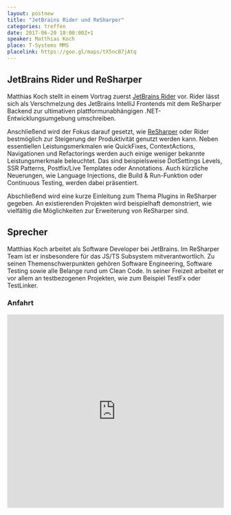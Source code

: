```yaml
---
layout: postnew
title: "JetBrains Rider und ReSharper"
categories: treffen
date: 2017-06-20 18:00:00Z+1
speaker: Matthias Koch
place: T-Systems MMS
placelink: https://goo.gl/maps/tX5ncB7jAtq
---
```


## JetBrains Rider und ReSharper

Matthias Koch stellt in einem Vortrag zuerst [JetBrains Rider](https://www.jetbrains.com/rider/) vor. Rider lässt sich als Verschmelzung des JetBrains IntelliJ Frontends mit dem ReSharper Backend zur ultimativen plattformunabhängigen .NET-Entwicklungsumgebung umschreiben.

Anschließend wird der Fokus darauf gesetzt, wie [ReSharper](https://www.jetbrains.com/resharper/) oder Rider bestmöglich zur Steigerung der Produktivität genutzt werden kann. Neben essentiellen Leistungsmerkmalen wie QuickFixes, ContextActions, Navigationen und Refactorings werden auch einige weniger bekannte Leistungsmerkmale beleuchtet. Das sind beispielsweise DotSettings Levels, SSR Patterns, Postfix/Live Templates oder Annotations. Auch kürzliche Neuerungen, wie Language Injections, die Build & Run-Funktion oder Continuous Testing, werden dabei präsentiert.

Abschließend wird eine kurze Einleitung zum Thema Plugins in ReSharper gegeben. An existierenden Projekten wird beispielhaft demonstriert, wie vielfältig die Möglichkeiten zur Erweiterung von ReSharper sind.

## Sprecher 
Matthias Koch arbeitet als Software Developer bei JetBrains. Im ReSharper Team ist er insbesondere für das JS/TS Subsystem mitverantwortlich. Zu seinen Themenschwerpunkten gehören Software Engineering, Software Testing sowie alle Belange rund um Clean Code. In seiner Freizeit arbeitet er vor allem an testbezogenen Projekten, wie zum Beispiel TestFx oder TestLinker.


### Anfahrt
<iframe src="https://www.google.com/maps/embed?pb=!1m18!1m12!1m3!1d2506.4089465111338!2d13.723632315754358!3d51.08245997956753!2m3!1f0!2f0!3f0!3m2!1i1024!2i768!4f13.1!3m3!1m2!1s0x4709cf009b4093af%3A0x79ed448bebc44b75!2sT-Systems+Multimedia+Solutions+GmbH!5e0!3m2!1sde!2sde!4v1493235007863" width="100%" height="450" frameborder="0" style="border:0" allowfullscreen></iframe>

